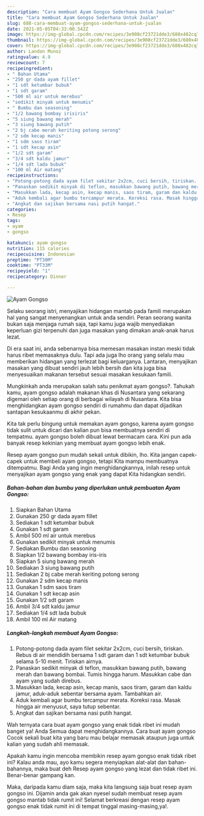 ```yaml
---
description: "Cara membuat Ayam Gongso Sederhana Untuk Jualan"
title: "Cara membuat Ayam Gongso Sederhana Untuk Jualan"
slug: 688-cara-membuat-ayam-gongso-sederhana-untuk-jualan
date: 2021-05-05T04:33:00.542Z
image: https://img-global.cpcdn.com/recipes/3e908cf23721dde3/680x482cq70/ayam-gongso-foto-resep-utama.jpg
thumbnail: https://img-global.cpcdn.com/recipes/3e908cf23721dde3/680x482cq70/ayam-gongso-foto-resep-utama.jpg
cover: https://img-global.cpcdn.com/recipes/3e908cf23721dde3/680x482cq70/ayam-gongso-foto-resep-utama.jpg
author: Landon Munoz
ratingvalue: 4.9
reviewcount: 7
recipeingredient:
- " Bahan Utama"
- "250 gr dada ayam fillet"
- "1 sdt ketumbar bubuk"
- "1 sdt garam"
- "500 ml air untuk merebus"
- "sedikit minyak untuk menumis"
- " Bumbu dan seasoning"
- "1/2 bawang bombay irisiris"
- "5 siung bawang merah"
- "3 siung bawang putih"
- "2 bj cabe merah keriting potong serong"
- "2 sdm kecap manis"
- "1 sdm saos tiram"
- "1 sdt kecap asin"
- "1/2 sdt garam"
- "3/4 sdt kaldu jamur"
- "1/4 sdt lada bubuk"
- "100 ml Air matang"
recipeinstructions:
- "Potong-potong dada ayam filet sekitar 2x2cm, cuci bersih, tiriskan. Rebus di air mendidih bersama 1 sdt garam dan 1 sdt ketumbar bubuk selama 5-10 menit. Tiriskan airnya."
- "Panaskan sedikit minyak di teflon, masukkan bawang putih, bawang merah dan bawang bombai. Tumis hingga harum. Masukkan cabe dan ayam yang sudah direbus."
- "Masukkan lada, kecap asin, kecap manis, saos tiram, garam dan kaldu jamur, aduk-aduk sebentar bersama ayam. Tambahkan air."
- "Aduk kembali agar bumbu tercampur merata. Koreksi rasa. Masak hingga air menyusut, saya tutup sebentar."
- "Angkat dan sajikan bersama nasi putih hangat."
categories:
- Resep
tags:
- ayam
- gongso

katakunci: ayam gongso 
nutrition: 115 calories
recipecuisine: Indonesian
preptime: "PT30M"
cooktime: "PT33M"
recipeyield: "1"
recipecategory: Dinner

---
```



![Ayam Gongso](https://img-global.cpcdn.com/recipes/3e908cf23721dde3/680x482cq70/ayam-gongso-foto-resep-utama.jpg)

Selaku seorang istri, menyajikan hidangan mantab pada famili merupakan hal yang sangat menyenangkan untuk anda sendiri. Peran seorang  wanita bukan saja menjaga rumah saja, tapi kamu juga wajib menyediakan keperluan gizi terpenuhi dan juga masakan yang dimakan anak-anak harus lezat.

Di era  saat ini, anda sebenarnya bisa memesan masakan instan meski tidak harus ribet memasaknya dulu. Tapi ada juga lho orang yang selalu mau memberikan hidangan yang terlezat bagi keluarganya. Lantaran, menyajikan masakan yang dibuat sendiri jauh lebih bersih dan kita juga bisa menyesuaikan makanan tersebut sesuai masakan kesukaan famili. 



Mungkinkah anda merupakan salah satu penikmat ayam gongso?. Tahukah kamu, ayam gongso adalah makanan khas di Nusantara yang sekarang digemari oleh setiap orang di berbagai wilayah di Nusantara. Kita bisa menghidangkan ayam gongso sendiri di rumahmu dan dapat dijadikan santapan kesukaanmu di akhir pekan.

Kita tak perlu bingung untuk memakan ayam gongso, karena ayam gongso tidak sulit untuk dicari dan kalian pun bisa membuatnya sendiri di tempatmu. ayam gongso boleh dibuat lewat bermacam cara. Kini pun ada banyak resep kekinian yang membuat ayam gongso lebih enak.

Resep ayam gongso pun mudah sekali untuk dibikin, lho. Kita jangan capek-capek untuk membeli ayam gongso, tetapi Kita mampu membuatnya ditempatmu. Bagi Anda yang ingin menghidangkannya, inilah resep untuk menyajikan ayam gongso yang enak yang dapat Kita hidangkan sendiri.

<!--inarticleads1-->

##### Bahan-bahan dan bumbu yang diperlukan untuk pembuatan Ayam Gongso:

1. Siapkan  Bahan Utama
1. Gunakan 250 gr dada ayam fillet
1. Sediakan 1 sdt ketumbar bubuk
1. Gunakan 1 sdt garam
1. Ambil 500 ml air untuk merebus
1. Gunakan sedikit minyak untuk menumis
1. Sediakan  Bumbu dan seasoning
1. Siapkan 1/2 bawang bombay iris-iris
1. Siapkan 5 siung bawang merah
1. Sediakan 3 siung bawang putih
1. Sediakan 2 bj cabe merah keriting potong serong
1. Gunakan 2 sdm kecap manis
1. Gunakan 1 sdm saos tiram
1. Gunakan 1 sdt kecap asin
1. Gunakan 1/2 sdt garam
1. Ambil 3/4 sdt kaldu jamur
1. Sediakan 1/4 sdt lada bubuk
1. Ambil 100 ml Air matang




<!--inarticleads2-->

##### Langkah-langkah membuat Ayam Gongso:

1. Potong-potong dada ayam filet sekitar 2x2cm, cuci bersih, tiriskan. Rebus di air mendidih bersama 1 sdt garam dan 1 sdt ketumbar bubuk selama 5-10 menit. Tiriskan airnya.
1. Panaskan sedikit minyak di teflon, masukkan bawang putih, bawang merah dan bawang bombai. Tumis hingga harum. Masukkan cabe dan ayam yang sudah direbus.
1. Masukkan lada, kecap asin, kecap manis, saos tiram, garam dan kaldu jamur, aduk-aduk sebentar bersama ayam. Tambahkan air.
1. Aduk kembali agar bumbu tercampur merata. Koreksi rasa. Masak hingga air menyusut, saya tutup sebentar.
1. Angkat dan sajikan bersama nasi putih hangat.




Wah ternyata cara buat ayam gongso yang enak tidak ribet ini mudah banget ya! Anda Semua dapat menghidangkannya. Cara buat ayam gongso Cocok sekali buat kita yang baru mau belajar memasak ataupun juga untuk kalian yang sudah ahli memasak.

Apakah kamu ingin mencoba membikin resep ayam gongso enak tidak ribet ini? Kalau anda mau, ayo kamu segera menyiapkan alat-alat dan bahan-bahannya, maka buat deh Resep ayam gongso yang lezat dan tidak ribet ini. Benar-benar gampang kan. 

Maka, daripada kamu diam saja, maka kita langsung saja buat resep ayam gongso ini. Dijamin anda gak akan nyesel sudah membuat resep ayam gongso mantab tidak rumit ini! Selamat berkreasi dengan resep ayam gongso enak tidak rumit ini di tempat tinggal masing-masing,ya!.

